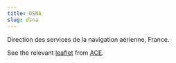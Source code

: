 ```yaml
---
title: DSNA
slug: dsna
---
```


Direction des services de la navigation aérienne, France.

See the relevant [leaflet][leaf] from [ACE].

[leaf]: /library/ace/ansp-factsheets/DSNA.pdf "ACE Benchmarking Report Factsheet: DSNA"

[ACE]: https://www.eurocontrol.int/sites/default/files/2022-06/eurocontrol-ace-2020-benchmarking-report.pdf "ACE 2020 Benchmarking Report"
